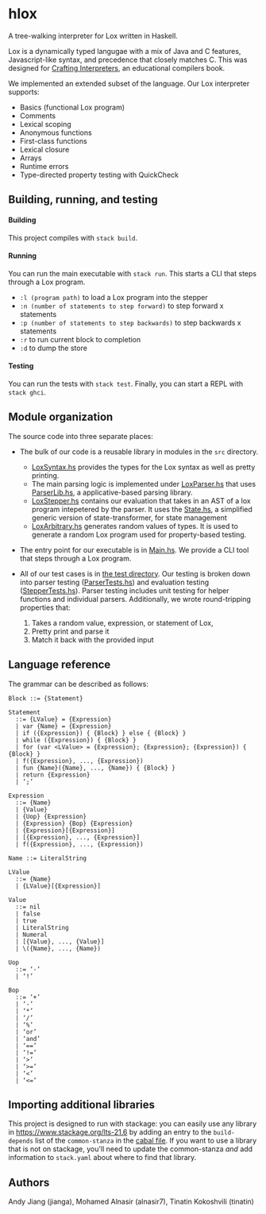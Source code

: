 # hlox

A tree-walking interpreter for Lox written in Haskell.

Lox is a dynamically typed langugae with a mix of Java and C features, Javascript-like syntax, and precedence that closely matches C. This was designed for [Crafting Interpreters](https://craftinginterpreters.com/), an educational compilers book.

We implemented an extended subset of the language. Our Lox interpreter supports:
* Basics (functional Lox program)
* Comments
* Lexical scoping
* Anonymous functions
* First-class functions
* Lexical closure
* Arrays
* Runtime errors
* Type-directed property testing with QuickCheck

## Building, running, and testing

#### Building
This project compiles with `stack build`. 

#### Running 
You can run the main executable with `stack run`. This starts a CLI that steps through a Lox program.
- `:l (program path)` to load a Lox program into the stepper
- `:n (number of statements to step forward)` to step forward x statements
- `:p (number of statements to step backwards)` to step backwards x statements
- `:r` to run current block to completion
- `:d` to dump the store

#### Testing
You can run the tests with `stack test`. Finally, you can start a REPL with `stack ghci`.

## Module organization

The source code into three separate places:

  - The bulk of our code is a reusable library in 
    modules in the `src` directory. 
    - [LoxSyntax.hs](src/LoxSyntax.hs) provides the types for the Lox syntax as well as pretty printing. 
    - The main parsing logic is implemented under [LoxParser.hs](src/LoxParser.hs) that uses [ParserLib.hs](src/ParserLib.hs), a applicative-based parsing library. 
    - [LoxStepper.hs](src/LoxStepper.hs) contains our evaluation that takes in an AST of a lox program intepetered by the parser. It uses the [State.hs](src/State.hs), a simplified generic version of state-transformer, for state management
    - [LoxArbitrary.hs](src/LoxArbitrary.hs) generates random values of types. It is  used to generate a random Lox program used for property-based testing.

  - The entry point for our executable is in [Main.hs](app/Main.hs). We provide a CLI tool that steps through a Lox program.
  
  - All of our test cases is in [the test directory](test/Spec.hs). Our testing is broken down into parser testing ([ParserTests.hs](test/ParserTests.hs)) and evaluation testing ([StepperTests.hs](test/StepperTests.hs)). Parser testing includes unit testing for helper functions and individual parsers. Additionally, we wrote round-tripping properties that:
    1. Takes a random value, expression, or statement of Lox, 
    2. Pretty print and parse it
    3. Match it back with the provided input

## Language reference

The grammar can be described as follows:

```
Block ::= {Statement} 

Statement 
  ::= {LValue} = {Expression}
  | var {Name} = {Expression} 
  | if ({Expression}) { {Block} } else { {Block} }
  | while ({Expression}) { {Block} }
  | for (var <LValue> = {Expression}; {Expression}; {Expression}) { {Block} }
  | f({Expression}, ..., {Expression})
  | fun {Name}({Name}, ..., {Name}) { {Block} }
  | return {Expression}
  | ‘;’

Expression
  ::= {Name}
  | {Value}
  | {Uop} {Expression}
  | {Expression} {Bop} {Expression}
  | {Expression}[{Expression}]
  | [{Expression}, ..., {Expression}]
  | f({Expression}, ..., {Expression}) 

Name ::= LiteralString

LValue
  ::= {Name}
  | {LValue}[{Expression}]

Value 
  ::= nil
  | false
  | true
  | LiteralString
  | Numeral
  | [{Value}, ..., {Value}]
  | \({Name}, ..., {Name})

Uop
  ::= ‘-’
  | ‘!’

Bop
  ::= ‘+’
  | ‘-’
  | ‘*’
  | ‘/’
  | ‘%’
  | ‘or’
  | ‘and’
  | ‘==’
  | ‘!=’
  | ‘>’
  | ‘>=’
  | ‘<’
  | ‘<=’
```

## Importing additional libraries

This project is designed to run with stackage: you can easily use any library in https://www.stackage.org/lts-21.6 by adding an entry to the `build-depends` list of the `common-stanza` in the [cabal file](project-cis5520.cabal). If you want to use a library that is not on stackage, you'll need to update the common-stanza *and* add information to `stack.yaml` about where to find that library.

## Authors

Andy Jiang (jianga), Mohamed Alnasir (alnasir7), Tinatin Kokoshvili (tinatin)
